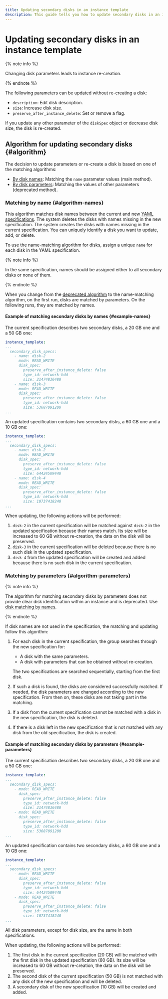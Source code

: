 ```yaml
---
title: Updating secondary disks in an instance template
description: This guide tells you how to update secondary disks in an instance template.
---
```


# Updating secondary disks in an instance template

{% note info %}

Changing disk parameters leads to instance re-creation.

{% endnote %}

The following parameters can be updated without re-creating a disk:

* `description`: Edit disk description.
* `size`: Increase disk size.
* `preserve_after_instance_delete`: Set or remove a flag.

If you update any other parameter of the `diskSpec` object or decrease disk size, the disk is re-created.

## Algorithm for updating secondary disks {#algorithm}

The decision to update parameters or re-create a disk is based on one of the matching algorithms:

* [By disk names](#algorithm-names): Matching the `name` parameter values (main method).
* [By disk parameters](#algorithm-parameters): Matching the values of other parameters (deprecated method).

### Matching by name {#algorithm-names}

This algorithm matches disk names between the current and new [YAML specifications](../specification.md). The system deletes the disks with names missing in the new specification. The system creates the disks with names missing in the current specification. You can uniquely identify a disk you want to update, add, or delete.

To use the name-matching algorithm for disks, assign a unique `name` for each disk in the YAML specification.

{% note info %}

In the same specification, names should be assigned either to all secondary disks or none of them.

{% endnote %}

When you change from the [deprecated algorithm](#algorithm-parameters) to the name-matching algorithm, on the first run, disks are matched by parameters. On the following runs, they are matched by names.

#### Example of matching secondary disks by names {#example-names}

The current specification describes two secondary disks, a 20 GB one and a 50 GB one:

```yaml
instance_template:
...
  secondary_disk_specs:
    - name: disk-2
      mode: READ_WRITE
      disk_spec:
        preserve_after_instance_delete: false
        type_id: network-hdd
        size: 21474836480
    - name: disk-3
      mode: READ_WRITE
      disk_spec:
        preserve_after_instance_delete: false
        type_id: network-hdd
        size: 53687091200
...
```

An updated specification contains two secondary disks, a 60 GB one and a 10 GB one:

```yaml
instance_template:
...
  secondary_disk_specs:
    - name: disk-2
      mode: READ_WRITE
      disk_spec:
        preserve_after_instance_delete: false
        type_id: network-hdd
        size: 64424509440
    - name: disk-4
      mode: READ_WRITE
      disk_spec:
        preserve_after_instance_delete: false
        type_id: network-hdd
        size: 10737418240
...
```

When updating, the following actions will be performed:

1. `disk-2` in the current specification will be matched against `disk-2` in the updated specification because their names match. Its size will be increased to 60 GB without re-creation, the data on the disk will be preserved.
1. `disk-3` in the current specification will be deleted because there is no such disk in the updated specification.
1. `disk-4` from the updated specification will be created and added because there is no such disk in the current specification.

### Matching by parameters {#algorithm-parameters}

{% note info %}

The algorithm for matching secondary disks by parameters does not provide clear disk identification within an instance and is deprecated. Use [disk matching by names](#algorithm-names).

{% endnote %}

If disk names are not used in the specification, the matching and updating follow this algorithm:

1. For each disk in the current specification, the group searches through the new specification for:

   * A disk with the same parameters.
   * A disk with parameters that can be obtained without re-creation.

   The two specifications are searched sequentially, starting from the first disk.

1. If such a disk is found, the disks are considered successfully matched. If needed, the disk parameters are changed according to the new specification. From then on, these disks are not taking part in the matching.
1. If a disk from the current specification cannot be matched with a disk in the new specification, the disk is deleted.
1. If there is a disk left in the new specification that is not matched with any disk from the old specification, the disk is created.

#### Example of matching secondary disks by parameters {#example-parameters}

The current specification describes two secondary disks, a 20 GB one and a 50 GB one:

```yaml
instance_template:
...
  secondary_disk_specs:
    - mode: READ_WRITE
      disk_spec:
        preserve_after_instance_delete: false
        type_id: network-hdd
        size: 21474836480
    - mode: READ_WRITE
      disk_spec:
        preserve_after_instance_delete: false
        type_id: network-hdd
        size: 53687091200
...
```

An updated specification contains two secondary disks, a 60 GB one and a 10 GB one:

```yaml
instance_template:
...
  secondary_disk_specs:
    - mode: READ_WRITE
      disk_spec:
        preserve_after_instance_delete: false
        type_id: network-hdd
        size: 64424509440
    - mode: READ_WRITE
      disk_spec:
        preserve_after_instance_delete: false
        type_id: network-hdd
        size: 10737418240
...
```

All disk parameters, except for disk size, are the same in both specifications.

When updating, the following actions will be performed:

1. The first disk in the current specification (20 GB) will be matched with the first disk in the updated specification (60 GB). Its size will be increased to 60 GB without re-creation, the data on the disk will be preserved.
1. The second disk of the current specification (50 GB) is not matched with any disk of the new specification and will be deleted.
1. A secondary disk of the new specification (10 GB) will be created and added.
